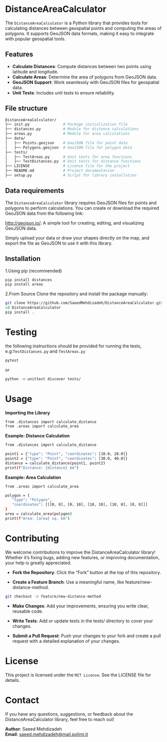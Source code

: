 # DistanceAreaCalculator

The `DistanceAreaCalculator` is a Python library that provides tools for calculating distances between geospatial points and computing the areas of polygons. It supports GeoJSON data formats, making it easy to integrate with popular geospatial tools.


## Features
- **Calculate Distances**: Compute distances between two points using latitude and longitude.
- **Calculate Areas**: Determine the area of polygons from GeoJSON data.
- **GeoJSON Support**: Work seamlessly with GeoJSON files for geospatial data.
- **Unit Tests**: Includes unit tests to ensure reliability.

## File structure
```bash
DistanceAreaCalculator/
├── init.py               # Package initialization file
├── distances.py          # Module for distance calculations
├── areas.py              # Module for area calculations
├── data/
│   ├── Points.geojson    # GeoJSON file for point data
│   ├── Polygons.geojson  # GeoJSON file for polygon data
├── tests/
│   ├── TestAreas.py      # Unit tests for area functions
│   ├── TestDistances.py  # Unit tests for distance functions
├── LICENSE               # License file for the project
├── README.md             # Project documentation
├── setup.py              # Script for library installation
 ```
## Data requirements
The `DistanceAreaCalculator` library requires GeoJSON files for points and polygons to perform calculations. You can create or download the required GeoJSON data from the following link:<br>

http://geojson.io/: A simple tool for creating, editing, and visualizing GeoJSON data.<br>

Simply upload your data or draw your shapes directly on the map, and export the file as GeoJSON to use it with this library.
## Installation
1.Using pip (recommended)

   ```bash
pip install distances
pip install areas
   ```
2.From Source
Clone the repository and install the package manually:

   ```bash
git clone https://github.com/SaeedMehdizadeh/DistanceAreaCalculator.git
cd DistanceAreaCalculator
pip install .

   ```


# Testing

the following instructions should be provided for running the tests, e.g:`TestDistances.py` and `TestAreas.py`

   ```bash
pytest
   ```
or
  ```bash
python -m unittest discover tests/
   ```

# Usage

**Importing the Library**
 ```bash
from .distances import calculate_distance
from .areas import calculate_area
   ```
**Example: Distance Calculation**

 ```bash
from .distances import calculate_distance

point1 = {"type": "Point", "coordinates": [10.0, 20.0]}
point2 = {"type": "Point", "coordinates": [30.0, 40.0]}
distance = calculate_distance(point1, point2)
print(f"Distance: {distance} km")
   ```

**Example: Area Calculation**
 ```bash
from .areas import calculate_area

polygon = {
    "type": "Polygon",
    "coordinates": [[[0, 0], [0, 10], [10, 10], [10, 0], [0, 0]]]
}
area = calculate_area(polygon)
print(f"Area: {area} sq. km")
   ```

# Contributing

We welcome contributions to improve the DistanceAreaCalculator library! Whether it’s fixing bugs, adding new features, or improving documentation, your help is greatly appreciated.<br>

- **Fork the Repository**: Click the “Fork” button at the top of this repository.<br>

- **Create a Feature Branch**: Use a meaningful name, like feature/new-distance-method.<br>
 ```bash
git checkout -b feature/new-distance-method
   ```
- **Make Changes**: Add your improvements, ensuring you write clear, reusable code.<br>

- **Write Tests**: Add or update tests in the tests/ directory to cover your changes.<br>

- **Submit a Pull Request**: Push your changes to your fork and create a pull request with a detailed explanation of your changes.


# License

This project is licensed under the `MIT License`. See the LICENSE file for details.

# Contact

If you have any questions, suggestions, or feedback about the DistanceAreaCalculator library, feel free to reach out!<br>

**Author**: Saeed Mehdizadeh <br>
**Email**: saeed.mehdizadeh@mail.polimi.it


